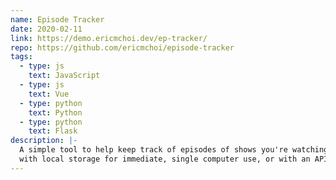 ```yaml
---
name: Episode Tracker
date: 2020-02-11
link: https://demo.ericmchoi.dev/ep-tracker/
repo: https://github.com/ericmchoi/episode-tracker
tags:
  - type: js
    text: JavaScript
  - type: js
    text: Vue
  - type: python
    text: Python
  - type: python
    text: Flask
description: |-
  A simple tool to help keep track of episodes of shows you're watching. The tool can run either
  with local storage for immediate, single computer use, or with an API written in Flask.
---
```

